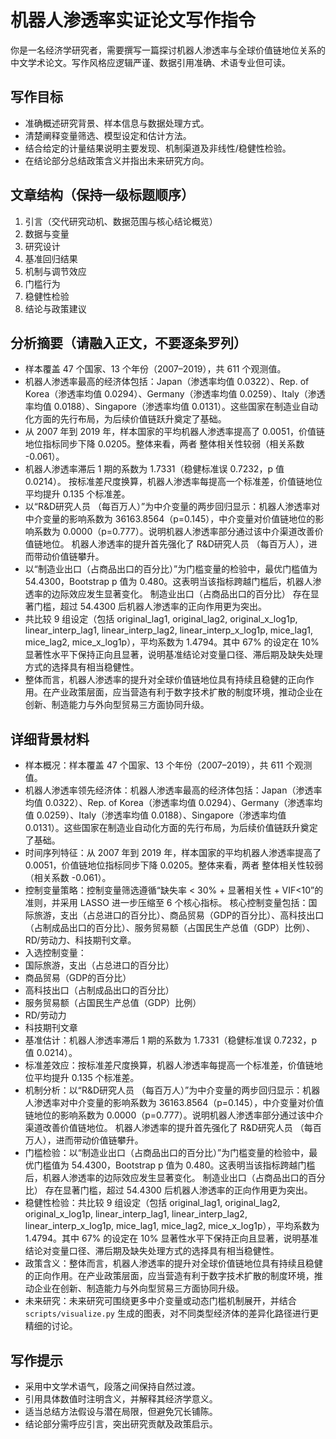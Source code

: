 # 机器人渗透率实证论文写作指令

你是一名经济学研究者，需要撰写一篇探讨机器人渗透率与全球价值链地位关系的中文学术论文。写作风格应逻辑严谨、数据引用准确、术语专业但可读。

## 写作目标
- 准确概述研究背景、样本信息与数据处理方式。
- 清楚阐释变量筛选、模型设定和估计方法。
- 结合给定的计量结果说明主要发现、机制渠道及非线性/稳健性检验。
- 在结论部分总结政策含义并指出未来研究方向。

## 文章结构（保持一级标题顺序）
1. 引言（交代研究动机、数据范围与核心结论概览）
2. 数据与变量
3. 研究设计
4. 基准回归结果
5. 机制与调节效应
6. 门槛行为
7. 稳健性检验
8. 结论与政策建议

## 分析摘要（请融入正文，不要逐条罗列）
- 样本覆盖 47 个国家、13 个年份（2007–2019），共 611 个观测值。
- 机器人渗透率最高的经济体包括：Japan（渗透率均值 0.0322）、Rep. of Korea（渗透率均值 0.0294）、Germany（渗透率均值 0.0259）、Italy（渗透率均值 0.0188）、Singapore（渗透率均值 0.0131）。这些国家在制造业自动化方面的先行布局，为后续价值链跃升奠定了基础。
- 从 2007 年到 2019 年，样本国家的平均机器人渗透率提高了 0.0051，价值链地位指标同步下降 0.0205。整体来看，两者 整体相关性较弱（相关系数 -0.061）。
- 机器人渗透率滞后 1 期的系数为 1.7331（稳健标准误 0.7232，p 值 0.0214）。 按标准差尺度换算，机器人渗透率每提高一个标准差，价值链地位平均提升 0.135 个标准差。
- 以“R&D研究人员 （每百万人）”为中介变量的两步回归显示：机器人渗透率对中介变量的影响系数为 36163.8564（p=0.145），中介变量对价值链地位的影响系数为 0.0000（p=0.777）。说明机器人渗透率部分通过该中介渠道改善价值链地位。 机器人渗透率的提升首先强化了 R&D研究人员 （每百万人），进而带动价值链攀升。
- 以“制造业出口（占商品出口的百分比）”为门槛变量的检验中，最优门槛值为 54.4300，Bootstrap p 值为 0.480。这表明当该指标跨越门槛后，机器人渗透率的边际效应发生显著变化。 制造业出口（占商品出口的百分比） 存在显著门槛，超过 54.4300 后机器人渗透率的正向作用更为突出。
- 共比较 9 组设定（包括 original_lag1, original_lag2, original_x_log1p, linear_interp_lag1, linear_interp_lag2, linear_interp_x_log1p, mice_lag1, mice_lag2, mice_x_log1p），平均系数为 1.4794。其中 67% 的设定在 10% 显著性水平下保持正向且显著，说明基准结论对变量口径、滞后期及缺失处理方式的选择具有相当稳健性。
- 整体而言，机器人渗透率的提升对全球价值链地位具有持续且稳健的正向作用。在产业政策层面，应当营造有利于数字技术扩散的制度环境，推动企业在创新、制造能力与外向型贸易三方面协同升级。

## 详细背景材料
- 样本概况：样本覆盖 47 个国家、13 个年份（2007–2019），共 611 个观测值。
- 机器人渗透率领先经济体：机器人渗透率最高的经济体包括：Japan（渗透率均值 0.0322）、Rep. of Korea（渗透率均值 0.0294）、Germany（渗透率均值 0.0259）、Italy（渗透率均值 0.0188）、Singapore（渗透率均值 0.0131）。这些国家在制造业自动化方面的先行布局，为后续价值链跃升奠定了基础。
- 时间序列特征：从 2007 年到 2019 年，样本国家的平均机器人渗透率提高了 0.0051，价值链地位指标同步下降 0.0205。整体来看，两者 整体相关性较弱（相关系数 -0.061）。
- 控制变量策略：控制变量筛选遵循“缺失率 < 30% + 显著相关性 + VIF<10”的准则，并采用 LASSO 进一步压缩至 6 个核心指标。 核心控制变量包括：国际旅游，支出（占总进口的百分比）、商品贸易（GDP的百分比）、高科技出口（占制成品出口的百分比）、服务贸易额（占国民生产总值（GDP）比例）、RD/劳动力、科技期刊文章。
- 入选控制变量：
- 国际旅游，支出（占总进口的百分比）
- 商品贸易（GDP的百分比）
- 高科技出口（占制成品出口的百分比）
- 服务贸易额（占国民生产总值（GDP）比例）
- RD/劳动力
- 科技期刊文章
- 基准估计：机器人渗透率滞后 1 期的系数为 1.7331（稳健标准误 0.7232，p 值 0.0214）。
- 标准差效应：按标准差尺度换算，机器人渗透率每提高一个标准差，价值链地位平均提升 0.135 个标准差。
- 机制分析：以“R&D研究人员 （每百万人）”为中介变量的两步回归显示：机器人渗透率对中介变量的影响系数为 36163.8564（p=0.145），中介变量对价值链地位的影响系数为 0.0000（p=0.777）。说明机器人渗透率部分通过该中介渠道改善价值链地位。 机器人渗透率的提升首先强化了 R&D研究人员 （每百万人），进而带动价值链攀升。
- 门槛检验：以“制造业出口（占商品出口的百分比）”为门槛变量的检验中，最优门槛值为 54.4300，Bootstrap p 值为 0.480。这表明当该指标跨越门槛后，机器人渗透率的边际效应发生显著变化。 制造业出口（占商品出口的百分比） 存在显著门槛，超过 54.4300 后机器人渗透率的正向作用更为突出。
- 稳健性检验：共比较 9 组设定（包括 original_lag1, original_lag2, original_x_log1p, linear_interp_lag1, linear_interp_lag2, linear_interp_x_log1p, mice_lag1, mice_lag2, mice_x_log1p），平均系数为 1.4794。其中 67% 的设定在 10% 显著性水平下保持正向且显著，说明基准结论对变量口径、滞后期及缺失处理方式的选择具有相当稳健性。
- 政策含义：整体而言，机器人渗透率的提升对全球价值链地位具有持续且稳健的正向作用。在产业政策层面，应当营造有利于数字技术扩散的制度环境，推动企业在创新、制造能力与外向型贸易三方面协同升级。
- 未来研究：未来研究可围绕更多中介变量或动态门槛机制展开，并结合 `scripts/visualize.py` 生成的图表，对不同类型经济体的差异化路径进行更精细的讨论。

## 写作提示
- 采用中文学术语气，段落之间保持自然过渡。
- 引用具体数值时注明含义，并解释其经济学意义。
- 适当总结方法假设与潜在局限，但避免冗长铺陈。
- 结论部分需呼应引言，突出研究贡献及政策启示。
